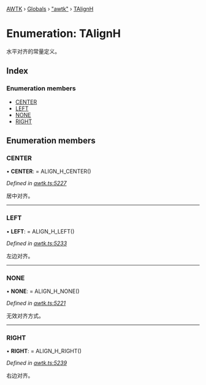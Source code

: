 [AWTK](../README.md) › [Globals](../globals.md) › ["awtk"](../modules/_awtk_.md) › [TAlignH](_awtk_.talignh.md)

# Enumeration: TAlignH

水平对齐的常量定义。

## Index

### Enumeration members

* [CENTER](_awtk_.talignh.md#center)
* [LEFT](_awtk_.talignh.md#left)
* [NONE](_awtk_.talignh.md#none)
* [RIGHT](_awtk_.talignh.md#right)

## Enumeration members

###  CENTER

• **CENTER**: =  ALIGN_H_CENTER()

*Defined in [awtk.ts:5227](https://github.com/zlgopen/awtk-binding/blob/346f0a7/tools/code_gen/js/output/awtk.ts#L5227)*

居中对齐。

___

###  LEFT

• **LEFT**: =  ALIGN_H_LEFT()

*Defined in [awtk.ts:5233](https://github.com/zlgopen/awtk-binding/blob/346f0a7/tools/code_gen/js/output/awtk.ts#L5233)*

左边对齐。

___

###  NONE

• **NONE**: =  ALIGN_H_NONE()

*Defined in [awtk.ts:5221](https://github.com/zlgopen/awtk-binding/blob/346f0a7/tools/code_gen/js/output/awtk.ts#L5221)*

无效对齐方式。

___

###  RIGHT

• **RIGHT**: =  ALIGN_H_RIGHT()

*Defined in [awtk.ts:5239](https://github.com/zlgopen/awtk-binding/blob/346f0a7/tools/code_gen/js/output/awtk.ts#L5239)*

右边对齐。
